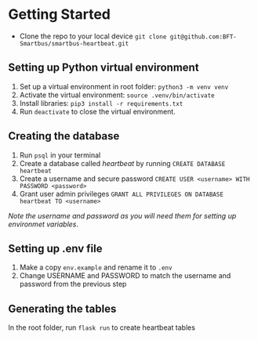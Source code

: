 # Getting Started

- Clone the repo to your local device `git clone git@github.com:BFT-Smartbus/smartbus-heartbeat.git`

## Setting up Python virtual environment

1. Set up a virtual environment in root folder: `python3 -m venv venv`
2. Activate the virtual environment: `source .venv/bin/activate`
3. Install libraries: `pip3 install -r requirements.txt`
4. Run `deactivate` to close the virtual environment.

## Creating the database

1. Run `psql` in your terminal
2. Create a database called _heartbeat_ by running `CREATE DATABASE heartbeat`
3. Create a username and secure password `CREATE USER <username> WITH PASSWORD <password>`
4. Grant user admin privileges `GRANT ALL PRIVILEGES ON DATABASE heartbeat TO <username>`

_Note the username and password as you will need them for setting up environmet variables_.

## Setting up .env file

1. Make a copy `env.example` and rename it to `.env`
2. Change USERNAME and PASSWORD to match the username and password from the previous step

## Generating the tables

In the root folder, run `flask run` to create heartbeat tables
